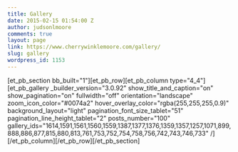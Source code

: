 ```yaml
---
title: Gallery
date: 2015-02-15 01:54:00 Z
author: judsonlmoore
comments: true
layout: page
link: https://www.cherrywinklemoore.com/gallery/
slug: gallery
wordpress_id: 1153
---
```


[et_pb_section bb_built="1"][et_pb_row][et_pb_column type="4_4"][et_pb_gallery _builder_version="3.0.92" show_title_and_caption="on" show_pagination="on" fullwidth="off" orientation="landscape" zoom_icon_color="#0074a2" hover_overlay_color="rgba(255,255,255,0.9)" background_layout="light" pagination_font_size_tablet="51" pagination_line_height_tablet="2" posts_number="100" gallery_ids="1614,1591,1561,1560,1559,1387,1377,1376,1359,1357,1257,1071,899,888,886,877,815,880,813,761,753,752,754,758,756,742,743,746,733" /][/et_pb_column][/et_pb_row][/et_pb_section]
